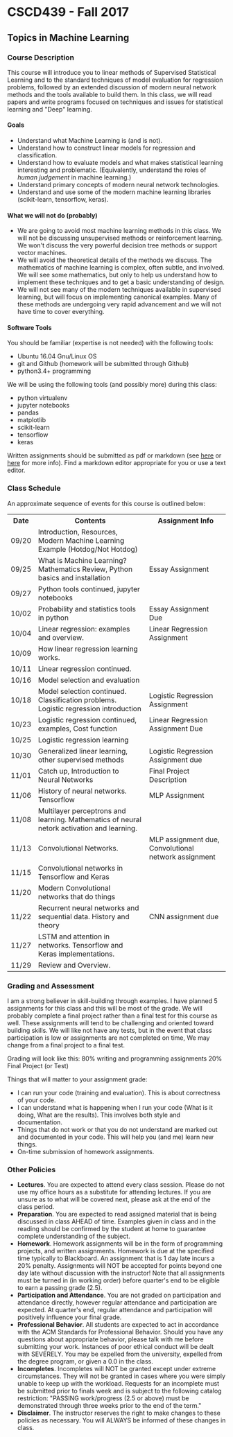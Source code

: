 # CSCD439 - Fall 2017
## Topics in Machine Learning

### Course Description

This course will introduce you to linear methods of Supervised Statistical Learning and to the standard techniques of model evaluation for regression problems, followed by an extended discussion of modern neural network methods and the tools available to build them.  In this class, we will read papers and write programs focused on techniques and issues for statistical learning and "Deep" learning.

#### Goals
* Understand what Machine Learning is (and is not).
* Understand how to construct linear models for regression and classification.
* Understand how to evaluate models and what makes statistical learning interesting and problematic. (Equivalently, understand the roles of *human judgement* in machine learning.)
* Understand primary concepts of modern neural network technologies.
* Understand and use some of the modern machine learning libraries (scikit-learn, tensorflow, keras).

#### What we will not do (probably)
* We are going to avoid most machine learning methods in this class.  We will not be discussing unsupervised methods or reinforcement learning.  We won't discuss the very powerful decision tree methods or support vector machines.  
* We will avoid the theoretical details of the methods we discuss.  The mathematics of machine learning is complex, often subtle, and involved.  We will see some mathematics, but only to help us understand how to implement these techniques and to get a basic understanding of design.
* We will not see many of the modern techniques available in supervised learning, but will focus on implementing canonical examples.  Many of these methods are undergoing very rapid advancement and we will not have time to cover everything.

#### Software Tools
You should be familiar (expertise is not needed) with the following tools:

* Ubuntu 16.04 Gnu/Linux OS
* git and Github (homework will be submitted through Github)
* python3.4+ programming 

We will be using the following tools (and possibly more) during this class:

* python virtualenv
* jupyter notebooks
* pandas
* matplotlib
* scikit-learn
* tensorflow
* keras

Written assignments should be submitted as pdf or markdown (see [here](https://github.com/adam-p/markdown-here/wiki/Markdown-Cheatsheet) or [here](https://daringfireball.net/projects/markdown/syntax) for more info).  Find a markdown editor appropriate for you or use a text editor.

### Class Schedule
An approximate sequence of events for this course is outlined below:

<table>
<tr><th>Date</th><th>Contents</th><th>Assignment Info</th></tr>
<tr><td>09/20</td><td>Introduction, Resources, Modern Machine Learning Example (Hotdog/Not Hotdog)</td><td></td></tr>
<tr><td>09/25</td><td>What is Machine Learning? Mathematics Review, Python basics and installation</td><td>Essay Assignment</td></tr>
<tr><td>09/27</td><td>Python tools continued, jupyter notebooks</td><td></td></tr>
<tr><td>10/02</td><td>Probability and statistics tools in python</td><td>Essay Assignment Due</td></tr>
<tr><td>10/04</td><td>Linear regression: examples and overview.</td><td>Linear Regression Assignment</td></tr>
<tr><td>10/09</td><td>How linear regression learning works.  </td><td></td></tr>
<tr><td>10/11</td><td>Linear regression continued.</td><td></td></tr>
<tr><td>10/16</td><td>Model selection and evaluation</td><td></td></tr>
<tr><td>10/18</td><td>Model selection continued.  Classification problems.  Logistic regression introduction</td><td>Logistic Regression Assignment</td></tr>
<tr><td>10/23</td><td>Logistic regression continued, examples, Cost function</td><td>Linear Regression Assignment Due</td></tr>
<tr><td>10/25</td><td>Logistic regression learning</td><td></td></tr>
<tr><td>10/30</td><td>Generalized linear learning, other supervised methods</td><td>Logistic Regression Assignment due</td></tr>
<tr><td>11/01</td><td>Catch up, Introduction to Neural Networks</td><td>Final Project Description</td></tr>
<tr><td>11/06</td><td>History of neural networks.  Tensorflow</td><td>MLP Assignment</td></tr>
<tr><td>11/08</td><td>Multilayer perceptrons and learning.  Mathematics of neural netork activation and learning.</td><td></td></tr>
<tr><td>11/13</td><td>Convolutional Networks.</td><td>MLP assignment due, Convolutional network assignment</td></tr>
<tr><td>11/15</td><td>Convolutional networks in Tensorflow and Keras</td><td></td></tr>
<tr><td>11/20</td><td>Modern Convolutional networks that do things</td><td></td></tr>
<tr><td>11/22</td><td>Recurrent neural networks and sequential data.  History and theory</td><td>CNN assignment due</td></tr>
<tr><td>11/27</td><td>LSTM and attention in networks.  Tensorflow and Keras implementations.</td><td></td></tr>
<tr><td>11/29</td><td>Review and Overview.</td><td></td></tr>

</table>


### Grading and Assessment
I am a strong believer in skill-building through examples.  I have planned 5 assignments for this class and this will be most of the grade.  We will probably complete a final project rather than a final test for this course as well.  These assignments will tend to be challenging and oriented toward building skills.  We will like not have any tests, but in the event that class participation is low or assignments are not completed on time, We may change from a final project to a final test.

Grading will look like this:
80% writing and programming assignments
20% Final Project (or Test)

Things that will matter to your assignment grade:

* I can run your code (training and evaluation).  This is about correctness of your code.
* I can understand what is happening when I run your code (What is it doing, What are the results).  This involves both style and documentation.
* Things that do not work or that you do not understand are marked out and documented in your code.  This will help you (and me) learn new things.
* On-time submission of homework assignments. 

### Other Policies
* **Lectures**. You are expected to attend every class session. Please do not use my office hours as a substitute for attending lectures. If you are unsure as to what will be covered next, please ask at the end of the class period.
* **Preparation**.  You are expected to read assigned material that is being discussed in class AHEAD of time.  Examples given in class and in the reading should be confirmed by the student at home to guarantee complete understanding of the subject.
* **Homework**. Homework assignments will be in the form of programming projects, and written assignments. Homework is due at the specified time typically to Blackboard. An assignment that is 1 day late incurs a 20% penalty.  Assignments will NOT be accepted for points beyond one day late without discussion with the instructor! Note that all assignments must be turned in (in working order) before quarter's end to be eligible to earn a passing grade (2.5).
* **Participation and Attendance**. You are not graded on participation and attendance directly, however regular attendance and participation are expected.  At quarter's end, regular attendance and participation will positively influence your final grade. 
* **Professional Behavior**. All students are expected to act in accordance with the ACM Standards for Professional Behavior. Should you have any questions about appropriate behavior, please talk with me before submitting your work.  Instances of poor ethical conduct will be dealt with SEVERELY.  You may be expelled from the university, expelled from the degree program, or given a 0.0 in the class.
* **Incompletes**. Incompletes will NOT be granted except under extreme circumstances. They will not be granted in cases where you were simply unable to keep up with the workload. Requests for an incomplete must be submitted prior to finals week and is subject to the following catalog restriction: "PASSING work/progress (2.5 or above) must be demonstrated through three weeks prior to the end of the term."
* **Disclaimer**. The instructor reserves the right to make changes to these policies as necessary.  You will ALWAYS be informed of these changes in class.

